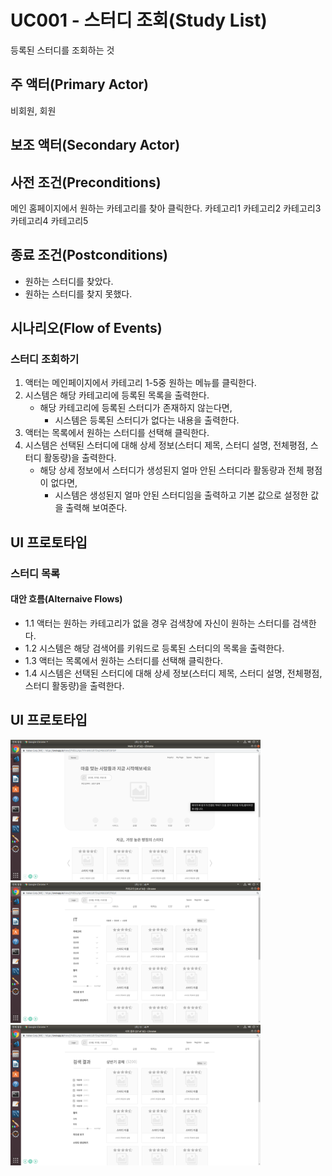 # UC001 - 스터디 조회(Study List)
등록된 스터디를 조회하는 것

## 주 액터(Primary Actor)

비회원, 회원

## 보조 액터(Secondary Actor)

## 사전 조건(Preconditions)

메인 홈페이지에서 원하는 카테고리를 찾아 클릭한다.
카테고리1
카테고리2
카테고리3
카테고리4
카테고리5
## 종료 조건(Postconditions)

- 원하는 스터디를 찾았다.
- 원하는 스터디를 찾지 못했다.

## 시나리오(Flow of Events)


### 스터디 조회하기   

1. 액터는 메인페이지에서 카테고리 1-5중 원하는 메뉴를 클릭한다.
2. 시스템은 해당 카테고리에 등록된 목록을 출력한다.
    - 해당 카테고리에 등록된 스터디가 존재하지 않는다면,
        - 시스템은 등록된 스터디가 없다는 내용을 출력한다.
3. 액터는 목록에서 원하는 스터디를 선택해 클릭한다.
4. 시스템은 선택된 스터디에 대해 상세 정보(스터디 제목, 스터디 설명, 전체평점, 스터디 활동량)을 출력한다.
    - 해당 상세 정보에서 스터디가 생성된지 얼마 안된 스터디라 활동량과 전체 평점이 없다면,
        - 시스템은 생성된지 얼마 안된 스터디임을 출력하고 기본 값으로 설정한 값을 출력해 보여준다.

## UI 프로토타입

### 스터디 목록

#### 대안 흐름(Alternaive Flows)

 - 1.1 액터는 원하는 카테고리가 없을 경우 검색창에 자신이 원하는 스터디를 검색한다.
 - 1.2 시스템은 해당 검색어를 키워드로 등록된 스터디의 목록을 출력한다.
 - 1.3 액터는 목록에서 원하는 스터디를 선택해 클릭한다.
 - 1.4 시스템은 선택된 스터디에 대해 상세 정보(스터디 제목, 스터디 설명, 전체평점, 스터디 활동량)을 출력한다.
 
 
## UI 프로토타입

<img src="./UI/studylist01.png" width="400"/>
<img src="./UI/studylist02.png" width="400"/>
<img src="./UI/studylist03.png" width="400"/>


